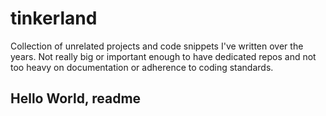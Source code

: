 tinkerland
==========

Collection of unrelated projects and code snippets I've written over the years. Not really big or important enough to have dedicated repos and not too heavy on documentation or adherence to coding standards.

## Hello World, readme
